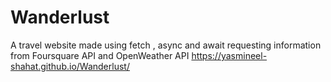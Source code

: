 # Wanderlust
A travel website made using fetch , async and await requesting information from Foursquare API and OpenWeather API
https://yasmineel-shahat.github.io/Wanderlust/
